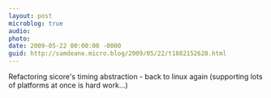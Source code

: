 ```yaml
---
layout: post
microblog: true
audio: 
photo: 
date: 2009-05-22 00:00:00 -0000
guid: http://samdeane.micro.blog/2009/05/22/t1882152628.html
---
```

Refactoring sicore's timing abstraction - back to linux again (supporting lots of platforms at once is hard work...)
